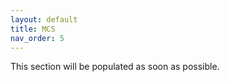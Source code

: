 ```yaml
---
layout: default
title: MCS
nav_order: 5
---
```


This section will be populated as soon as possible.